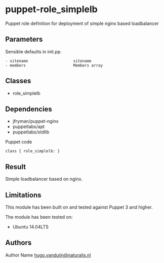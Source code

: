 puppet-role_simplelb
===================

Puppet role definition for deployment of simple nginx based loadbalancer

Parameters
-------------
Sensible defaults in init.pp.


```
- sitename                    sitename
- members                     Members array
```


Classes
-------------
- role_simplelb


Dependencies
-------------
- jfryman/puppet-nginx
- puppetlabs/apt
- puppetlabs/stdlib


Puppet code
```
class { role_simplelb: }
```
Result
-------------
Simple loadbalancer based on nginx.

Limitations
-------------
This module has been built on and tested against Puppet 3 and higher.


The module has been tested on:
- Ubuntu 14.04LTS


Authors
-------------
Author Name <hugo.vanduijn@naturalis.nl>

